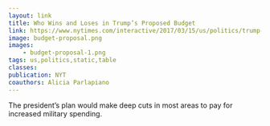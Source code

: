 ```yaml
---
layout: link
title: Who Wins and Loses in Trump’s Proposed Budget
link: https://www.nytimes.com/interactive/2017/03/15/us/politics/trump-budget-proposal.html
image: budget-proposal.png
images:
    - budget-proposal-1.png
tags: us,politics,static,table
classes:
publication: NYT
coauthors: Alicia Parlapiano
---
```


The president’s plan would make deep cuts in most areas to pay for increased military spending.
